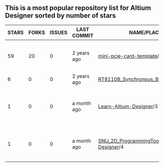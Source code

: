 ## This is a most popular repository list for Altium Designer sorted by number of stars
|STARS|FORKS|ISSUES|LAST COMMIT|NAME/PLACE|DESCRIPTION|
| --- | --- | --- | --- | --- | --- |
| 59 | 20 | 0 | 2 years ago | [mini-pcie-card-template](https://github.com/jairov4/mini-pcie-card-template)/1 | Altium Designer 13 Board layout template containing an empty Mini PCI Express PCB. foot print library and schematic symbol. |
| 6 | 0 | 0 | 2 years ago | [RT8110B_Synchronous_Buck](https://github.com/LZH-ang/RT8110B_Synchronous_Buck)/2 | RT8110B_Synchronous_Buck with Altium Designer |
| 1 | 0 | 0 | a month ago | [Learn-Altium-Designer](https://github.com/seanpm2001/Learn-Altium-Designer)/3 | 📚️ A repository for showcasing my knowledge of the Altium Designer programming language, and continuing to learn the language.  |
| 1 | 0 | 0 | a month ago | [SNU_2D_ProgrammingTools_IDE_Altium-Designer](https://github.com/seanpm2001/SNU_2D_ProgrammingTools_IDE_Altium-Designer)/4 | ⌨️ The Altium Designer programming language IDE submodule for SNU Programming Tools (2D Mode) |